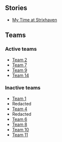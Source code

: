 ## Stories
- [My Time at Strixhaven](./strixhaven/strixhaven.md)

## Teams
### Active teams
- [Team 2](./login.md)
- [Team 7](./login.md)
- [Team 9](./login.md)
- [Team 14](./team_14/team_14.md)

### Inactive teams
- [Team 1](./login.md)
- Redacted
- [Team 4](./login.md)
- Redacted
- [Team 6](./login.md)
- [Team 8](./login.md)
- [Team 10](./login.md)
- [Team 11](./login.md)

